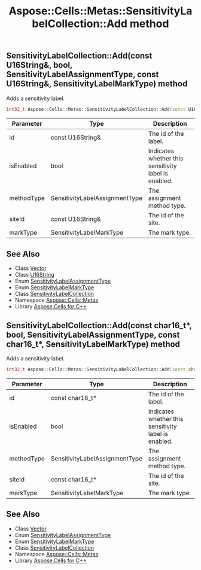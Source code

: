 ﻿---
title: Aspose::Cells::Metas::SensitivityLabelCollection::Add method
linktitle: Add
second_title: Aspose.Cells for C++ API Reference
description: 'Aspose::Cells::Metas::SensitivityLabelCollection::Add method. Adds a sensitivity label in C++.'
type: docs
weight: 600
url: /cpp/aspose.cells.metas/sensitivitylabelcollection/add/
---
## SensitivityLabelCollection::Add(const U16String\&, bool, SensitivityLabelAssignmentType, const U16String\&, SensitivityLabelMarkType) method


Adds a sensitivity label.

```cpp
int32_t Aspose::Cells::Metas::SensitivityLabelCollection::Add(const U16String &id, bool isEnabled, SensitivityLabelAssignmentType methodType, const U16String &siteId, SensitivityLabelMarkType markType)
```


| Parameter | Type | Description |
| --- | --- | --- |
| id | const U16String\& | The id of the label. |
| isEnabled | bool | Indicates whether this sensitivity label is enabled. |
| methodType | SensitivityLabelAssignmentType | The assignment method type. |
| siteId | const U16String\& | The id of the site. |
| markType | SensitivityLabelMarkType | The mark type. |

## See Also

* Class [Vector](../../../aspose.cells/vector/)
* Class [U16String](../../../aspose.cells/u16string/)
* Enum [SensitivityLabelAssignmentType](../../sensitivitylabelassignmenttype/)
* Enum [SensitivityLabelMarkType](../../sensitivitylabelmarktype/)
* Class [SensitivityLabelCollection](../)
* Namespace [Aspose::Cells::Metas](../../)
* Library [Aspose.Cells for C++](../../../)
## SensitivityLabelCollection::Add(const char16_t*, bool, SensitivityLabelAssignmentType, const char16_t*, SensitivityLabelMarkType) method


Adds a sensitivity label.

```cpp
int32_t Aspose::Cells::Metas::SensitivityLabelCollection::Add(const char16_t *id, bool isEnabled, SensitivityLabelAssignmentType methodType, const char16_t *siteId, SensitivityLabelMarkType markType)
```


| Parameter | Type | Description |
| --- | --- | --- |
| id | const char16_t* | The id of the label. |
| isEnabled | bool | Indicates whether this sensitivity label is enabled. |
| methodType | SensitivityLabelAssignmentType | The assignment method type. |
| siteId | const char16_t* | The id of the site. |
| markType | SensitivityLabelMarkType | The mark type. |

## See Also

* Class [Vector](../../../aspose.cells/vector/)
* Enum [SensitivityLabelAssignmentType](../../sensitivitylabelassignmenttype/)
* Enum [SensitivityLabelMarkType](../../sensitivitylabelmarktype/)
* Class [SensitivityLabelCollection](../)
* Namespace [Aspose::Cells::Metas](../../)
* Library [Aspose.Cells for C++](../../../)
